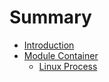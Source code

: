# Summary

* [Introduction](README.md)
* [Module Container](module-container.md)
   * [Linux Process](1_linux_process.md)

